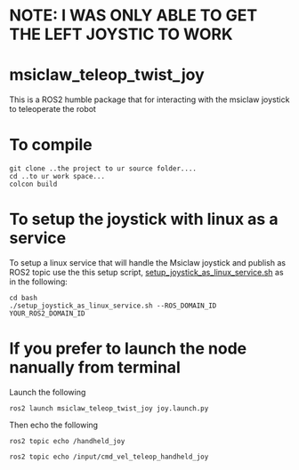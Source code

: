 # NOTE: I WAS ONLY ABLE TO GET THE LEFT JOYSTIC TO WORK

# msiclaw_teleop_twist_joy

This is a ROS2 humble package that for interacting with the msiclaw joystick to teleoperate the robot

# To compile

```
git clone ..the project to ur source folder....
cd ..to ur work space...
colcon build
```

# To setup the joystick with linux as a service

To setup a linux service that will handle the Msiclaw joystick and publish as ROS2 topic use the this setup script, [setup_joystick_as_linux_service.sh](bash/setup_joystick_as_linux_service.sh) as in the following:

```
cd bash
./setup_joystick_as_linux_service.sh --ROS_DOMAIN_ID YOUR_ROS2_DOMAIN_ID
```


# If you prefer to launch the node nanually from terminal

Launch the following

```
ros2 launch msiclaw_teleop_twist_joy joy.launch.py
```

Then echo the following

```
ros2 topic echo /handheld_joy

ros2 topic echo /input/cmd_vel_teleop_handheld_joy
```